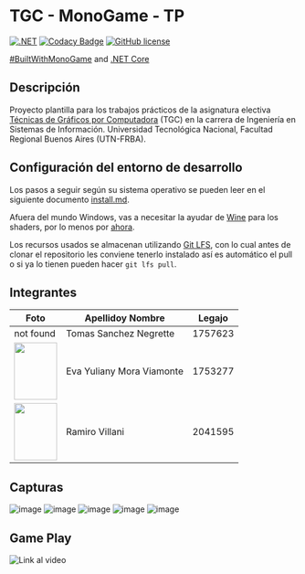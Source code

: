 # TGC - MonoGame - TP

[![.NET](https://github.com/tgc-utn/tgc-monogame-tp/actions/workflows/dotnet.yml/badge.svg)](https://github.com/tgc-utn/tgc-monogame-tp/actions/workflows/dotnet.yml)
[![Codacy Badge](https://app.codacy.com/project/badge/Grade/63382c4441444632b06d83dcc6dab106)](https://app.codacy.com/gh/tgc-utn/tgc-monogame-tp/dashboard?utm_source=gh&utm_medium=referral&utm_content=&utm_campaign=Badge_grade)
[![GitHub license](https://img.shields.io/github/license/tgc-utn/tgc-monogame-tp.svg)](https://github.com/tgc-utn/tgc-monogame-tp/blob/master/LICENSE)

[#BuiltWithMonoGame](http://www.monogame.net) and [.NET Core](https://dotnet.microsoft.com)

## Descripción

Proyecto plantilla para los trabajos prácticos de la asignatura electiva [Técnicas de Gráficos por Computadora](http://tgc-utn.github.io/) (TGC) en la carrera de Ingeniería en Sistemas de Información. Universidad Tecnológica Nacional, Facultad Regional Buenos Aires (UTN-FRBA).

## Configuración del entorno de desarrollo

Los pasos a seguir según su sistema operativo se pueden leer en el siguiente documento [install.md](https://github.com/tgc-utn/tgc-monogame-samples/blob/master/docs/install/install.md).

Afuera del mundo Windows, vas a necesitar la ayudar de [Wine](https://www.winehq.org) para los shaders, por lo menos por [ahora](https://github.com/MonoGame/MonoGame/issues/2167).

Los recursos usados se almacenan utilizando [Git LFS](https://git-lfs.github.com), con lo cual antes de clonar el repositorio les conviene tenerlo instalado así es automático el pull o si ya lo tienen pueden hacer `git lfs pull`.

## Integrantes

| Foto |  Apellidoy  Nombre | Legajo |
| ------------ | -------------  | ------------- |
| not found | Tomas Sanchez Negrette | 1757623 |
| <img src="https://github.com/user-attachments/assets/ff101393-04e3-4aa9-a41c-e73107000945" width="75" height="100"/> | Eva Yuliany Mora Viamonte | 1753277 |
| <img src="https://github.com/user-attachments/assets/bfe17260-5afe-4f39-a5c9-1ba3d500bf99" width="75" height="100"/>  | Ramiro Villani | 2041595 |

## Capturas

![image](https://github.com/user-attachments/assets/1ca1f132-ddef-4e73-a65f-02122f4d2958)
![image](https://github.com/user-attachments/assets/d66f2608-06be-4a95-b026-b69c7066ac64)
![image](https://github.com/user-attachments/assets/cf95dd86-9ca4-4195-8a05-8f681e204c5d)
![image](https://github.com/user-attachments/assets/d08c3fa8-5bfe-4fcc-af56-f2ef47737a33)
![image](https://github.com/user-attachments/assets/ee21d7f4-df02-4229-9853-8609498dd292)


## Game Play

![Link al video](https://drive.google.com/file/d/1p-P2WzeunkpAuJBbWJtTMVwBg_p_6PO7/view?usp=sharing)
